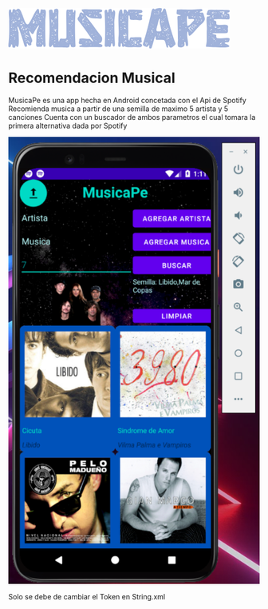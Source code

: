 ![alt text](https://github.com/ytuza/MusicaPe/blob/main/app/src/main/res/drawable/aaaa.png?raw=true)
# Recomendacion Musical 

MusicaPe es una app hecha en Android concetada con el Api de Spotify 
Recomienda musica a partir de una semilla de maximo 5 artista y 5 canciones
Cuenta con un buscador de ambos parametros el cual tomara la primera alternativa dada por Spotify


![alt text](https://github.com/ytuza/MusicaPe/blob/main/musicapeIma.png?raw=true)

Solo se debe de cambiar el Token en String.xml 
